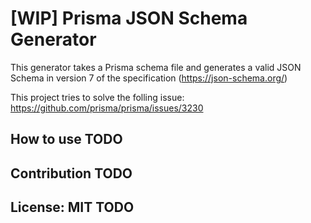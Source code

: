 # [WIP] Prisma JSON Schema Generator

This generator takes a Prisma schema file and generates a valid JSON Schema in version 7 of the specification (https://json-schema.org/)

This project tries to solve the folling issue: https://github.com/prisma/prisma/issues/3230

## How to use TODO

## Contribution TODO

## License: MIT TODO
